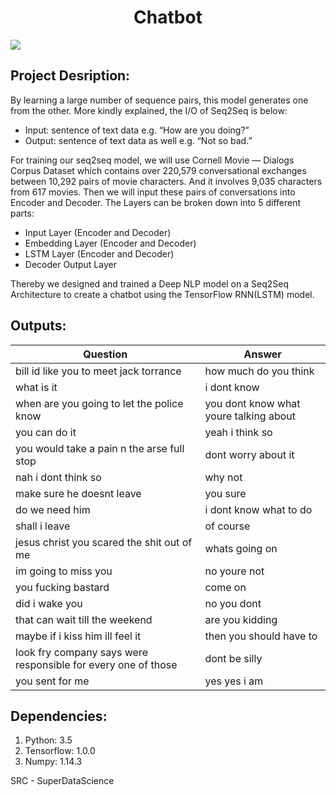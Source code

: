 <h1 align="center">Chatbot</h1>


![](https://3.bp.blogspot.com/-3Pbj_dvt0Vo/V-qe-Nl6P5I/AAAAAAAABQc/z0_6WtVWtvARtMk0i9_AtLeyyGyV6AI4wCLcB/s1600/nmt-model-fast.gif)


## Project Desription:

By learning a large number of sequence pairs, this model generates one from the other. More kindly explained, the I/O of Seq2Seq is below:
* Input: sentence of text data e.g. “How are you doing?”
* Output: sentence of text data as well e.g. “Not so bad.”

For training our seq2seq model, we will use Cornell Movie — Dialogs Corpus Dataset which contains over 220,579 conversational exchanges between 10,292 pairs of movie characters. And it involves 9,035 characters from 617 movies.
Then we will input these pairs of conversations into Encoder and Decoder.
The Layers can be broken down into 5 different parts:
* Input Layer (Encoder and Decoder)
* Embedding Layer (Encoder and Decoder)
* LSTM Layer (Encoder and Decoder)
* Decoder Output Layer

Thereby we designed and trained a Deep NLP model on a Seq2Seq Architecture to create a chatbot using the TensorFlow RNN(LSTM) model.

## Outputs: 

| Question				| Answer				|
| ------------- | ------------- |
| bill id like you to meet jack torrance | how much do you think |
| what is it | i dont know |
| when are you going to let the police know | you dont know what youre talking about |
| you can do it | yeah i think so |
| you would take a pain n the arse full stop | dont worry about it |
| nah i dont think so | why not |
| make sure he doesnt leave | you sure |
| do we need him | i dont know what to do |
| shall i leave | of course |
| jesus christ you scared the shit out of me | whats going on |
| im going to miss you | no youre not |
| you fucking bastard | come on |
| did i wake you | no you dont |
| that can wait till the weekend | are you kidding |
| maybe if i kiss him ill feel it | then you should have to |
| look fry company says were responsible for every one of those | dont be silly |
| you sent for me | yes yes i am |


## Dependencies:
1. Python: 3.5
2. Tensorflow: 1.0.0
3. Numpy: 1.14.3


SRC - SuperDataScience
